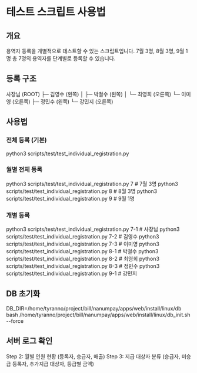 # 테스트 스크립트 사용법

## 개요
용역자 등록을 개별적으로 테스트할 수 있는 스크립트입니다.
7월 3명, 8월 3명, 9월 1명 총 7명의 용역자를 단계별로 등록할 수 있습니다.

## 등록 구조
사장님 (ROOT)
├─ 김영수 (왼쪽)
│  ├─ 박철수 (왼쪽)
│  └─ 최영희 (오른쪽)
└─ 이미영 (오른쪽)
   ├─ 정민수 (왼쪽)
   └─ 강민지 (오른쪽)

## 사용법

### 전체 등록 (기본)
python3 scripts/test/test_individual_registration.py

### 월별 전체 등록
python3 scripts/test/test_individual_registration.py 7    # 7월 3명
python3 scripts/test/test_individual_registration.py 8    # 8월 3명
python3 scripts/test/test_individual_registration.py 9    # 9월 1명

### 개별 등록
python3 scripts/test/test_individual_registration.py 7-1  # 사장님
python3 scripts/test/test_individual_registration.py 7-2  # 김영수
python3 scripts/test/test_individual_registration.py 7-3  # 이미영
python3 scripts/test/test_individual_registration.py 8-1  # 박철수
python3 scripts/test/test_individual_registration.py 8-2  # 최영희
python3 scripts/test/test_individual_registration.py 8-3  # 정민수
python3 scripts/test/test_individual_registration.py 9-1  # 강민지

## DB 초기화
DB_DIR=/home/tyranno/project/bill/nanumpay/apps/web/install/linux/db bash /home/tyranno/project/bill/nanumpay/apps/web/install/linux/db_init.sh --force

## 서버 로그 확인
Step 2: 월별 인원 현황 (등록자, 승급자, 매출)
Step 3: 지급 대상자 분류 (승급자, 미승급 등록자, 추가지급 대상자, 등급별 금액)
